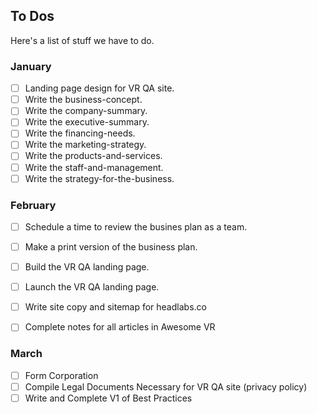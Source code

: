## To Dos 

Here's a list of stuff we have to do.

### January
- [ ] Landing page design for VR QA site.
- [ ] Write the business-concept.
- [ ] Write the company-summary.
- [ ] Write the executive-summary.
- [ ] Write the financing-needs.
- [ ] Write the marketing-strategy.
- [ ] Write the products-and-services.
- [ ] Write the staff-and-management.
- [ ] Write the strategy-for-the-business.

### February
- [ ] Schedule a time to review the busines plan as a team.
- [ ] Make a print version of the business plan.
- [ ] Build the VR QA landing page.
- [ ] Launch the VR QA landing page.
- [ ] Write site copy and sitemap for headlabs.co 
- [ ] Complete notes for all articles in Awesome VR



### March

- [ ] Form Corporation
- [ ] Compile Legal Documents Necessary for VR QA site (privacy policy)
- [ ] Write and Complete V1 of Best Practices
